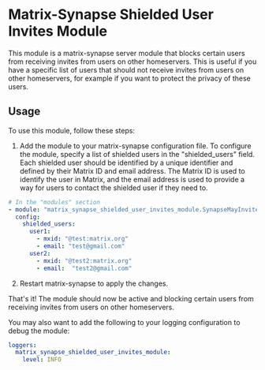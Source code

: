# Matrix-Synapse Shielded User Invites Module

This module is a matrix-synapse server module that blocks certain users from receiving invites from users on other homeservers. This is useful if you have a specific list of users that should not receive invites from users on other homeservers, for example if you want to protect the privacy of these users.

## Usage

To use this module, follow these steps:

1. Add the module to your matrix-synapse configuration file. To configure the module, specify a list of shielded users in the "shielded_users" field. Each shielded user should be identified by a unique identifier and defined by their Matrix ID and email address. The Matrix ID is used to identify the user in Matrix, and the email address is used to provide a way for users to contact the shielded user if they need to.

```yaml
# In the "modules" section
- module: "matrix_synapse_shielded_user_invites_module.SynapseMayInvite"
  config:
    shielded_users:
      user1:
        - mxid: "@test:matrix.org"
        - email: "test@gmail.com"
      user2:
        - mxid: "@test2:matrix.org"
        - email:  "test2@gmail.com"
```


2. Restart matrix-synapse to apply the changes.

That's it! The module should now be active and blocking certain users from receiving invites from users on other homeservers.

You may also want to add the following to your logging configuration to debug the module:

```yaml
loggers:
  matrix_synapse_shielded_user_invites_module:
    level: INFO
```
